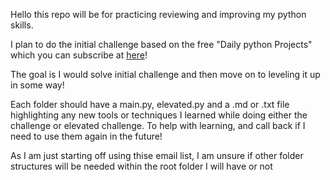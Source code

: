 Hello this repo will be for practicing reviewing and improving my python skills.

I plan to do the initial challenge based on the free "Daily python Projects" which you can subscribe at [here](https://dailypythonprojects.substack.com/subscribe?utm_source=email&utm_campaign=email-subscribe&r=4myrtf&next=https%3A%2F%2Fdailypythonprojects.substack.com%2Fp%2Fsimple-dice-rolling-simulator&utm_medium=email)!

The goal is I would solve initial challenge and then move on to leveling it up in some way!

Each folder should have a main.py, elevated.py and a .md or .txt file highlighting any new tools or techniques I learned while doing either the challenge or elevated challenge. To help with learning, and call back if I need to use them again in the future!

As I am just starting off using thise email list, I am unsure if other folder structures will be needed within the root folder I will have or not


